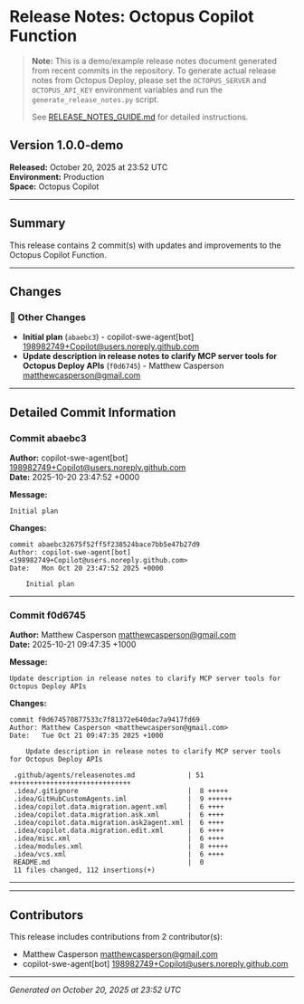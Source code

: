 # Release Notes: Octopus Copilot Function

> **Note:** This is a demo/example release notes document generated from recent commits in the repository.
> To generate actual release notes from Octopus Deploy, please set the `OCTOPUS_SERVER` and `OCTOPUS_API_KEY` 
> environment variables and run the `generate_release_notes.py` script.
>
> See [RELEASE_NOTES_GUIDE.md](RELEASE_NOTES_GUIDE.md) for detailed instructions.

## Version 1.0.0-demo
**Released:** October 20, 2025 at 23:52 UTC  
**Environment:** Production  
**Space:** Octopus Copilot

---

## Summary

This release contains 2 commit(s) with updates and improvements to the Octopus Copilot Function.

---

## Changes

### 📝 Other Changes

- **Initial plan** (`abaebc3`) - copilot-swe-agent[bot] <198982749+Copilot@users.noreply.github.com>
- **Update description in release notes to clarify MCP server tools for Octopus Deploy APIs** (`f0d6745`) - Matthew Casperson <matthewcasperson@gmail.com>

---

## Detailed Commit Information

### Commit abaebc3

**Author:** copilot-swe-agent[bot] <198982749+Copilot@users.noreply.github.com>  
**Date:** 2025-10-20 23:47:52 +0000

**Message:**
```
Initial plan
```

**Changes:**
```
commit abaebc32675f52ff5f238524bace7bb5e47b27d9
Author: copilot-swe-agent[bot] <198982749+Copilot@users.noreply.github.com>
Date:   Mon Oct 20 23:47:52 2025 +0000

    Initial plan
```

---

### Commit f0d6745

**Author:** Matthew Casperson <matthewcasperson@gmail.com>  
**Date:** 2025-10-21 09:47:35 +1000

**Message:**
```
Update description in release notes to clarify MCP server tools for Octopus Deploy APIs
```

**Changes:**
```
commit f0d674570877533c7f81372e640dac7a9417fd69
Author: Matthew Casperson <matthewcasperson@gmail.com>
Date:   Tue Oct 21 09:47:35 2025 +1000

    Update description in release notes to clarify MCP server tools for Octopus Deploy APIs

 .github/agents/releasenotes.md             | 51 ++++++++++++++++++++++++++++++
 .idea/.gitignore                           |  8 +++++
 .idea/GitHubCustomAgents.iml               |  9 ++++++
 .idea/copilot.data.migration.agent.xml     |  6 ++++
 .idea/copilot.data.migration.ask.xml       |  6 ++++
 .idea/copilot.data.migration.ask2agent.xml |  6 ++++
 .idea/copilot.data.migration.edit.xml      |  6 ++++
 .idea/misc.xml                             |  6 ++++
 .idea/modules.xml                          |  8 +++++
 .idea/vcs.xml                              |  6 ++++
 README.md                                  |  0
 11 files changed, 112 insertions(+)
```

---

---

## Contributors

This release includes contributions from 2 contributor(s):

- Matthew Casperson <matthewcasperson@gmail.com>
- copilot-swe-agent[bot] <198982749+Copilot@users.noreply.github.com>

---

*Generated on October 20, 2025 at 23:52 UTC*


